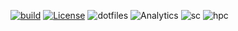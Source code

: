 [![build](https://github.com/tprasadtp/dotfiles/workflows/lint/badge.svg)](https://github.com/tprasadtp/dotfiles/actions)
[![License](https://img.shields.io/badge/license-MIT-blue)](https://github.com/tprasadtp/dotfiles/blob/master/LICENSE.md)
![dotfiles](https://img.shields.io/badge/repo-dotfiles-FF9E0F?logo=abb-robotstudio&logoColor=white)
![Analytics](https://ga-beacon.prasadt.com/UA-101760811-3/github/dotfiles?pink&useReferer)
![sc](https://img.shields.io/badge/dynamic/json?color=%230093DD&label=sc-master&query=%24.commit.verification.reason&url=https%3A%2F%2Fapi.github.com%2Frepos%2Ftprasadtp%2Fdotfiles%2Fcommits%2Fmaster&logo=gnu-privacy-guard&logoColor=white)
![hpc](https://img.shields.io/badge/dynamic/json?color=brightgreen&label=hpc-dotfiles&query=%24.commit.message&url=https%3A%2F%2Fapi.github.com%2Frepos%2Fimtek-emp%2Fhpc-dotfiles%2Fcommits%2Fmaster&logo=github&logoColor=white)
